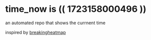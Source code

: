 # time_now is (( 1723158000496 ))

an automated repo that shows the currnent time

inspired by [breakingheatmap](https://github.com/breakingheatmap/breakingheatmap)